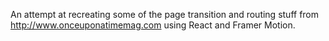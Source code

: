 An attempt at recreating some of the page transition and routing stuff from http://www.onceuponatimemag.com using React and Framer Motion. 

